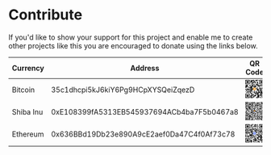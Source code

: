 # Contribute
If you'd like to show your support for this project and enable me to create other projects like this you are 
encouraged to donate using the links below.

| Currency    | Address                                    | QR Code                                        |
|-------------|--------------------------------------------|------------------------------------------------|
| Bitcoin     | 35c1dhcpi5kJ6kiY6Pg9HCpXYSQeiZqezD         | ![Bitcoin](images/BitcoinAddress_QRCode.png)   |
| Shiba Inu   | 0xE108399fA5313EB545937694ACb4ba7F5b0467a8 | ![Shiba](images/ShibaInuAddress_QRCode.png)    |
| Ethereum    | 0x636BBd19Db23e890A9cE2aef0Da47C4f0Af73c78 | ![Ethereum](images/EthereumAddress_ARCode.png) |

